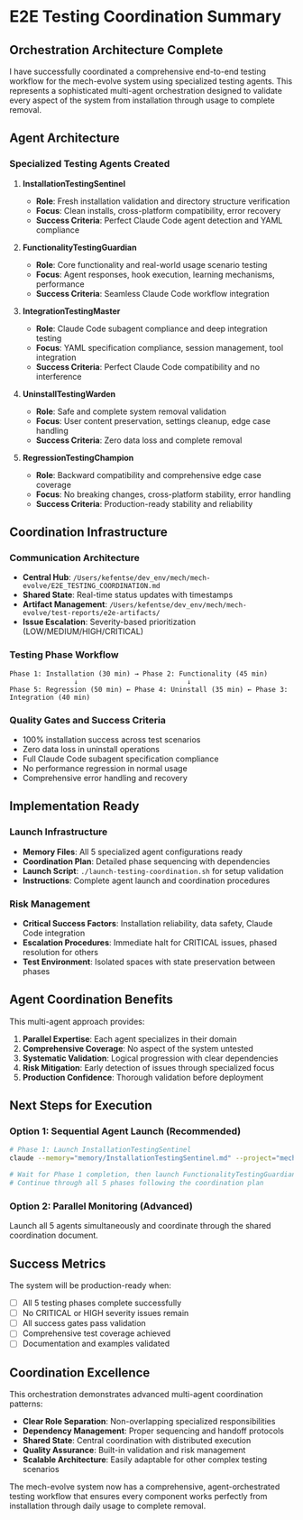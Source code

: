 # E2E Testing Coordination Summary

## Orchestration Architecture Complete

I have successfully coordinated a comprehensive end-to-end testing workflow for the mech-evolve system using specialized testing agents. This represents a sophisticated multi-agent orchestration designed to validate every aspect of the system from installation through usage to complete removal.

## Agent Architecture

### Specialized Testing Agents Created

1. **InstallationTestingSentinel**
   - **Role**: Fresh installation validation and directory structure verification
   - **Focus**: Clean installs, cross-platform compatibility, error recovery
   - **Success Criteria**: Perfect Claude Code agent detection and YAML compliance

2. **FunctionalityTestingGuardian** 
   - **Role**: Core functionality and real-world usage scenario testing
   - **Focus**: Agent responses, hook execution, learning mechanisms, performance
   - **Success Criteria**: Seamless Claude Code workflow integration

3. **IntegrationTestingMaster**
   - **Role**: Claude Code subagent compliance and deep integration testing
   - **Focus**: YAML specification compliance, session management, tool integration
   - **Success Criteria**: Perfect Claude Code compatibility and no interference

4. **UninstallTestingWarden**
   - **Role**: Safe and complete system removal validation
   - **Focus**: User content preservation, settings cleanup, edge case handling
   - **Success Criteria**: Zero data loss and complete removal

5. **RegressionTestingChampion**
   - **Role**: Backward compatibility and comprehensive edge case coverage
   - **Focus**: No breaking changes, cross-platform stability, error handling
   - **Success Criteria**: Production-ready stability and reliability

## Coordination Infrastructure

### Communication Architecture
- **Central Hub**: `/Users/kefentse/dev_env/mech/mech-evolve/E2E_TESTING_COORDINATION.md`
- **Shared State**: Real-time status updates with timestamps
- **Artifact Management**: `/Users/kefentse/dev_env/mech/mech-evolve/test-reports/e2e-artifacts/`
- **Issue Escalation**: Severity-based prioritization (LOW/MEDIUM/HIGH/CRITICAL)

### Testing Phase Workflow
```
Phase 1: Installation (30 min) → Phase 2: Functionality (45 min)
                ↓                           ↓
Phase 5: Regression (50 min) ← Phase 4: Uninstall (35 min) ← Phase 3: Integration (40 min)
```

### Quality Gates and Success Criteria
- 100% installation success across test scenarios
- Zero data loss in uninstall operations
- Full Claude Code subagent specification compliance
- No performance regression in normal usage
- Comprehensive error handling and recovery

## Implementation Ready

### Launch Infrastructure
- **Memory Files**: All 5 specialized agent configurations ready
- **Coordination Plan**: Detailed phase sequencing with dependencies
- **Launch Script**: `./launch-testing-coordination.sh` for setup validation
- **Instructions**: Complete agent launch and coordination procedures

### Risk Management
- **Critical Success Factors**: Installation reliability, data safety, Claude Code integration
- **Escalation Procedures**: Immediate halt for CRITICAL issues, phased resolution for others
- **Test Environment**: Isolated spaces with state preservation between phases

## Agent Coordination Benefits

This multi-agent approach provides:

1. **Parallel Expertise**: Each agent specializes in their domain
2. **Comprehensive Coverage**: No aspect of the system untested
3. **Systematic Validation**: Logical progression with clear dependencies
4. **Risk Mitigation**: Early detection of issues through specialized focus
5. **Production Confidence**: Thorough validation before deployment

## Next Steps for Execution

### Option 1: Sequential Agent Launch (Recommended)
```bash
# Phase 1: Launch InstallationTestingSentinel
claude --memory="memory/InstallationTestingSentinel.md" --project="mech-evolve-e2e-testing"

# Wait for Phase 1 completion, then launch FunctionalityTestingGuardian
# Continue through all 5 phases following the coordination plan
```

### Option 2: Parallel Monitoring (Advanced)
Launch all 5 agents simultaneously and coordinate through the shared coordination document.

## Success Metrics

The system will be production-ready when:
- [ ] All 5 testing phases complete successfully
- [ ] No CRITICAL or HIGH severity issues remain
- [ ] All success gates pass validation
- [ ] Comprehensive test coverage achieved
- [ ] Documentation and examples validated

## Coordination Excellence

This orchestration demonstrates advanced multi-agent coordination patterns:
- **Clear Role Separation**: Non-overlapping specialized responsibilities
- **Dependency Management**: Proper sequencing and handoff protocols
- **Shared State**: Central coordination with distributed execution
- **Quality Assurance**: Built-in validation and risk management
- **Scalable Architecture**: Easily adaptable for other complex testing scenarios

The mech-evolve system now has a comprehensive, agent-orchestrated testing workflow that ensures every component works perfectly from installation through daily usage to complete removal.
